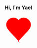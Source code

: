 ### Hi, I´m Yael
<!DOCTYPE html>
<html lang="es">
<head>
    <meta charset="UTF-8">
    <meta name="viewport" content="width=device-width, initial-scale=1.0">
    <title>Corazón en HTML</title>
</head>
<body>

<svg height="100" width="100" xmlns="http://www.w3.org/2000/svg">
  <path d="M50 85.6l-3.6-3.7C22.5 54.6 5 43.4 5 28.8 5 16.5 15.9 6 29 6c6.3 0 12.3 3.3 16 8.5C49.1 9.3 54.2 6 60.5 6 74.1 6 85 16.5 85 28.8c0 14.6-17.5 25.8-41.4 52.9L50 85.6z" fill="red"/>
</svg>

</body>
</html>

<!--
**YaelRubio11/YaelRubio11** is a ✨ _special_ ✨ repository because its `README.md` (this file) appears on your GitHub profile.

Here are some ideas to get you started:

- 🔭 I’m currently working on ...
- 🌱 I’m currently learning ...
- 👯 I’m looking to collaborate on ...
- 🤔 I’m looking for help with ...
- 💬 Ask me about ...
- 📫 How to reach me: ...
- 😄 Pronouns: ...
- ⚡ Fun fact: ...
-->
